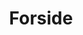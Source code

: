 ---
layout: "layouts/frontpage.njk"
title: "Forside"
description: Beskrivelse af hvad siden handler om.
cover_video: "hero-video"
about: 
  heading: "Vi hjælper dig med at skabe forandring"
  excerpt: >-
    Hos Mediegruppen tror vi på, at kommunikation kan ændre verden. Fra dig og mig, fra det nære – til bæredygtighed, sundhed, tryghed og menneskelige relationer. På stærke fortællinger, der skaber troværdig kommunikation.<br><br>Vi vil gerne tale om din historie, før vi taler om medier og eksekvering. Vi taler om din sag og din rolle i verden og i samfundet. Lad os hjælpe dig med at udkomme, så du får nye forbindelser, skaber bevægelse og forandring.
  fokus:
  - heading: "Fortæller"
    text: "Vi hjælper dig med at fortælle din historie bedre. Mere menneskeligt, mere vedkommende og mere relevant."
    image: "fortaeller-300"
  - heading: "Bevæger"
    text: "Vi hjælper dig med at forføre og bevæge gennem overraskende ideer, nye kombinationer."
    image: "bevaeger"
  - heading: "Forbinder"
    text: "Når Mediegruppen forbinder dig med verden, er målet altid at skabe positiv opmærksomhed, samtale og omtale."
    image: "forbinder"
  - heading: "Forandrer"
    text: "Vi er der for at hjælpe dig med at konkurrere om opmærksomhed, om modtagernes hjerter og om at skabe forandring."
    image: "forandrer"
brands:
  - image: "danske-regioner-1-1_nnssvq"
  - image: "beredskabsforbundet-1_fglc82"
  - image: "grakom-1_bvujxe"
  - image: "Stran_txxx39"
  - image: "damstahl-1_zxdifc"
  - image: "DTP_yigbvc"
  - image: "Optikerforeningen_pniaog"
  - image: "dansand-1_ijcezd"
  - image: "region-syddanmark-1_t2q6mf"
  - image: "Hedensted_kommune_whvg3n"
  - image: "westfire-1_txsake"
  - image: "ITD_yv7ztz"
  - image: "logstor-1_iz4tky"
  - image: "trekantomraadet-1_jmdxvs"
  
---